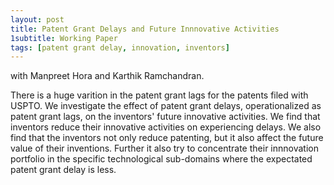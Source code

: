 ```yaml
---
layout: post
title: Patent Grant Delays and Future Innnovative Activities
1subtitle: Working Paper
tags: [patent grant delay, innovation, inventors]
---
```

with Manpreet Hora and Karthik Ramchandran.

There is a huge varition in the patent grant lags for the patents filed with USPTO. We investigate the effect of patent grant delays, operationalized as patent grant lags, on the inventors' future innovative activities. We find that inventors reduce their innovative activities on experiencing delays. We also find that the inventors not only reduce patenting, but it also affect the future value of their inventions. Further it also try to concentrate their innnovation portfolio in the specific technological sub-domains where the expectated patent grant delay is less.
